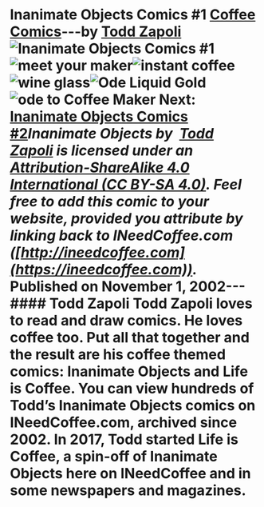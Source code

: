 # Inanimate Objects Comics #1 [Coffee Comics](https://ineedcoffee.com/section/coffee-comics/)---by [Todd Zapoli](https://ineedcoffee.com/by/todd-zapoli/)![Inanimate Objects Comics #1](https://ineedcoffee.com/images/posts/inanimate-objects-comics-1/Inanimate-Objects-Coffee-Comics640x400.jpg)![meet your maker](https://ineedcoffee.com/assets/003meetmaker3001.C6dYBwW0_1hkjse.webp)![instant coffee](https://ineedcoffee.com/assets/005instantcoffee300.BH0TfQ5B_Z1xJIEj.webp)![wine glass](https://ineedcoffee.com/assets/006wineglass300.ugYukMvx_24ov9j.webp)![Ode Liquid Gold](https://ineedcoffee.com/assets/11Liquid-Gold.CcsrCmQx_zUuOl.webp)![ode to Coffee Maker](https://ineedcoffee.com/assets/18Maker.D5CMg8AY_Z1qqHmC.webp) Next: [Inanimate Objects Comics #2](https://ineedcoffee.com/inanimate-objects-comics-2/)_Inanimate Objects by  [Todd Zapoli](https://ineedcoffee.com/) is licensed under an  [Attribution-ShareAlike 4.0 International (CC BY-SA 4.0)](https://creativecommons.org/licenses/by-sa/4.0/). Feel free to add this comic to your website, provided you attribute by linking back to INeedCoffee.com ([http://ineedcoffee.com](https://ineedcoffee.com))._ Published on November 1, 2002--- #### Todd Zapoli Todd Zapoli loves to read and draw comics. He loves coffee too. Put all that together and the result are his coffee themed comics: Inanimate Objects and Life is Coffee. You can view hundreds of Todd’s Inanimate Objects comics on INeedCoffee.com, archived since 2002. In 2017, Todd started Life is Coffee, a spin-off of Inanimate Objects here on INeedCoffee and in some newspapers and magazines.